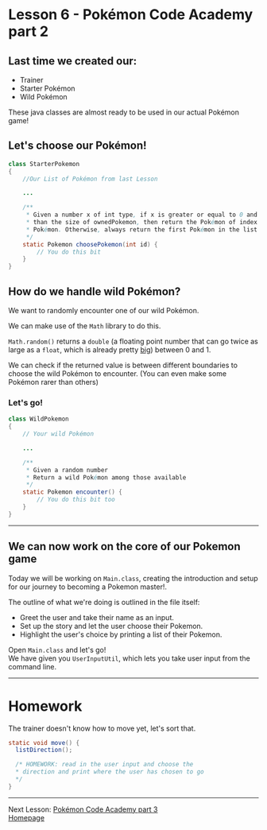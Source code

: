 # Lesson 6 - Pokémon Code Academy part 2

## Last time we created our:
* Trainer
* Starter Pokémon
* Wild Pokémon

These java classes are almost ready to be used in our actual Pokémon game!

## Let's choose our Pokémon!
```java
class StarterPokemon
{
    //Our List of Pokémon from last Lesson

    ...

    /**
     * Given a number x of int type, if x is greater or equal to 0 and smaller
     * than the size of ownedPokemon, then return the Pokémon of index x on the list of owned
     * Pokémon. Otherwise, always return the first Pokémon in the list
     */
    static Pokemon choosePokemon(int id) {
        // You do this bit
    }
}
```

## How do we handle wild Pokémon?
We want to randomly encounter one of our wild Pokémon.

We can make use of the ``Math`` library to do this.

``Math.random()`` returns a ``double`` (a floating point number that can go twice as large as a ``float``, which is already pretty [big](http://cs.fit.edu/~ryan/java/language/java-data.html)) between 0 and 1.

We can check if the returned value is between different boundaries to choose the wild Pokémon to encounter. (You can even make some Pokémon rarer than others)

### Let's go!
```java
class WildPokemon
{
    // Your wild Pokémon

    ...

    /**
     * Given a random number
     * Return a wild Pokémon among those available
     */
    static Pokemon encounter() {
        // You do this bit too
    }
}
```

---

## We can now work on the core of our Pokemon game
Today we will be working on `Main.class`, creating the introduction and setup for our journey to becoming a Pokemon master!.

The outline of what we're doing is outlined in the file itself:
* Greet the user and take their name as an input.
* Set up the story and let the user choose their Pokemon.
* Highlight the user's choice by printing a list of their Pokemon.

Open `Main.class` and let's go!   
We have given you `UserInputUtil`, which lets you take user input from the command line.

---

# Homework
The trainer doesn't know how to move yet, let's sort that.
```java
static void move() {
  listDirection();

  /* HOMEWORK: read in the user input and choose the
  * direction and print where the user has chosen to go
  */
}
```

---
Next Lesson: [Pokémon Code Academy part 3](lesson7.md)  
[Homepage](index.md)
